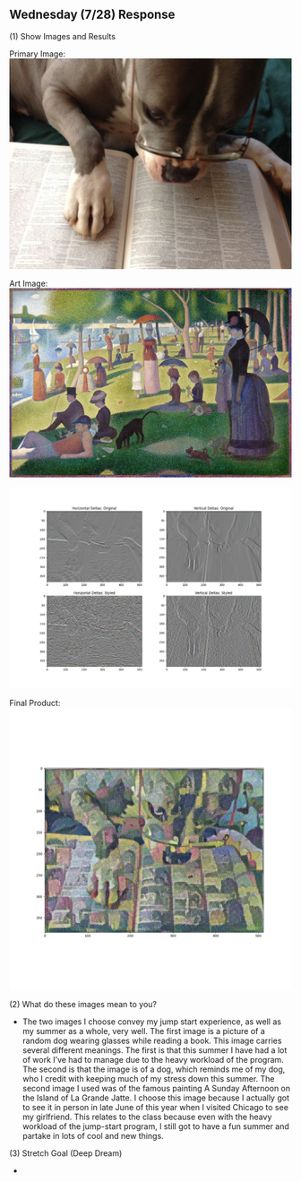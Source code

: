 ## Wednesday (7/28) Response

(1) Show Images and Results

Primary Image:
![img_86.png](img_86.png)

Art Image:
![img_85.png](img_85.png)

![img_88.png](img_88.png)

Final Product:
![img_87.png](img_87.png)

(2) What do these images mean to you?

- 	The two images I choose convey my jump start experience, as well as my summer as a whole, very well. 
     The first image is a picture of a random dog wearing glasses while reading a book. This image carries several 
     different meanings. The first is that this summer I have had a lot of work I’ve had to manage due to the heavy 
     workload of the program. The second is that the image is of a dog, which reminds me of my dog, who  I credit 
     with keeping much of my stress down this summer. The second image I used was of the famous painting A Sunday 
     Afternoon on the Island of La Grande Jatte. I choose this image because I actually got to see it in person in late 
     June of this year when I visited Chicago to see my girlfriend. This relates to the class because even with the 
     heavy workload of the jump-start program, I still got to have a fun summer and partake in lots of cool and new 
     things.


(3) Stretch Goal (Deep Dream)

- 
